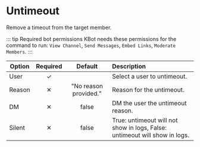 # Untimeout <Badge type='tip' text='Slash' />

Remove a timeout from the target member.

::: tip Required bot permissions
KBot needs these permissions for the command to run: `View Channel`, `Send Messages`, `Embed Links`, `Moderate Members`.
:::

| Option | Required |        Default        | Description                                                                |
|--------|:--------:|:---------------------:|:---------------------------------------------------------------------------|
| User   |    ✓     |                       | Select a user to untimeout.                                                |
| Reason |    ✕     | "No reason provided." | Reason for the untimeout.                                                  |
| DM     |    ✕     |         false         | DM the user the untimeout reason.                                          |
| Silent |    ✕     |         false         | True: untimeout will not show in logs, False: untimeout will show in logs. |
